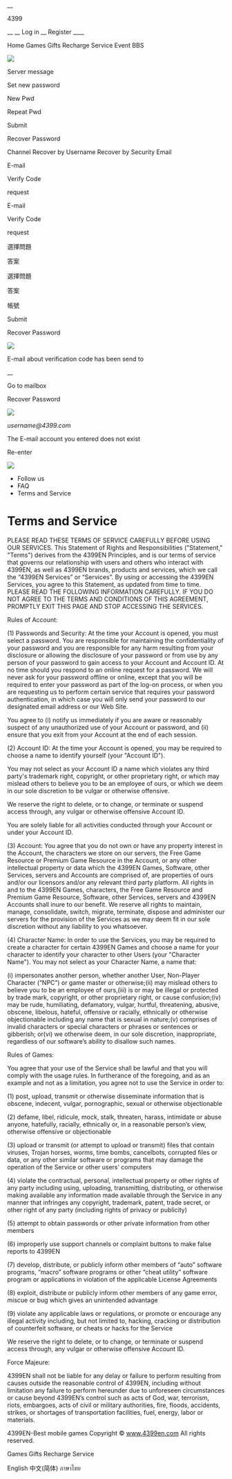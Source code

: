 __

4399

__ __ Log in __ Register ____

Home Games Gifts Recharge Service Event BBS

![](/static/media/images/new/success_icon.jpg)

Server message

Set new password

New Pwd

Repeat Pwd

Submit

Recover Password

Channel Recover by Username Recover by Security Email

E-mail

Verify Code

request

E-mail

Verify Code

request

選擇問題

答案

選擇問題

答案

帳號

Submit

Recover Password

![](/static/media/images/new/success_icon.jpg)

E-mail about verification code has been send to

__

Go to mailbox

Recover Password

![](/static/media/images/new/wranning_icon.jpg)

_username@4399.com_

The E-mail account you entered does not exist

Re-enter

![](/static/media/images/loading.gif)

  * Follow us
  * FAQ
  * Terms and Service

# Terms and Service

PLEASE READ THESE TERMS OF SERVICE CAREFULLY BEFORE USING OUR SERVICES. This
Statement of Rights and Responsibilities ("Statement," "Terms") derives from
the 4399EN Principles, and is our terms of service that governs our
relationship with users and others who interact with 4399EN, as well as 4399EN
brands, products and services, which we call the “4399EN Services” or
“Services”. By using or accessing the 4399EN Services, you agree to this
Statement, as updated from time to time. PLEASE READ THE FOLLOWING INFORMATION
CAREFULLY. IF YOU DO NOT AGREE TO THE TERMS AND CONDITIONS OF THIS AGREEMENT,
PROMPTLY EXIT THIS PAGE AND STOP ACCESSING THE SERVICES.

Rules of Account:

(1) Passwords and Security: At the time your Account is opened, you must
select a password. You are responsible for maintaining the confidentiality of
your password and you are responsible for any harm resulting from your
disclosure or allowing the disclosure of your password or from use by any
person of your password to gain access to your Account and Account ID. At no
time should you respond to an online request for a password. We will never ask
for your password offline or online, except that you will be required to enter
your password as part of the log-on process, or when you are requesting us to
perform certain service that requires your password authentication, in which
case you will only send your password to our designated email address or our
Web Site.

You agree to (i) notify us immediately if you are aware or reasonably suspect
of any unauthorized use of your Account or password, and (ii) ensure that you
exit from your Account at the end of each session.

(2) Account ID: At the time your Account is opened, you may be required to
choose a name to identify yourself (your "Account ID").

You may not select as your Account ID a name which violates any third party's
trademark right, copyright, or other proprietary right, or which may mislead
others to believe you to be an employee of ours, or which we deem in our sole
discretion to be vulgar or otherwise offensive.

We reserve the right to delete, or to change, or terminate or suspend access
through, any vulgar or otherwise offensive Account ID.

You are solely liable for all activities conducted through your Account or
under your Account ID.

(3) Account: You agree that you do not own or have any property interest in
the Account, the characters we store on our servers, the Free Game Resource or
Premium Game Resource in the Account, or any other intellectual property or
data which the 4399EN Games, Software, other Services, servers and Accounts
are comprised of, are properties of ours and/or our licensors and/or any
relevant third party platform. All rights in and to the 4399EN Games,
characters, the Free Game Resource and Premium Game Resource, Software, other
Services, servers and 4399EN Accounts shall inure to our benefit. We reserve
all rights to maintain, manage, consolidate, switch, migrate, terminate,
dispose and administer our servers for the provision of the Services as we may
deem fit in our sole discretion without any liability to you whatsoever.

(4) Character Name: In order to use the Services, you may be required to
create a character for certain 4399EN Games and choose a name for your
character to identify your character to other Users (your "Character Name").
You may not select as your Character Name, a name that:

(i) impersonates another person, whether another User, Non-Player Character
(“NPC”) or game master or otherwise;(ii) may mislead others to believe you to
be an employee of ours,(iii) is or may be illegal or protected by trade mark,
copyright, or other proprietary right, or cause confusion;(iv) may be rude,
humiliating, defamatory, vulgar, hurtful, threatening, abusive, obscene,
libelous, hateful, offensive or racially, ethnically or otherwise
objectionable including any name that is sexual in nature;(v) comprises of
invalid characters or special characters or phrases or sentences or gibberish;
or(vi) we otherwise deem, in our sole discretion, inappropriate, regardless of
our software’s ability to disallow such names.

Rules of Games:

You agree that your use of the Service shall be lawful and that you will
comply with the usage rules. In furtherance of the foregoing, and as an
example and not as a limitation, you agree not to use the Service in order to:

(1) post, upload, transmit or otherwise disseminate information that is
obscene, indecent, vulgar, pornographic, sexual or otherwise objectionable

(2) defame, libel, ridicule, mock, stalk, threaten, harass, intimidate or
abuse anyone, hatefully, racially, ethnically or, in a reasonable person’s
view, otherwise offensive or objectionable

(3) upload or transmit (or attempt to upload or transmit) files that contain
viruses, Trojan horses, worms, time bombs, cancelbots, corrupted files or
data, or any other similar software or programs that may damage the operation
of the Service or other users’ computers

(4) violate the contractual, personal, intellectual property or other rights
of any party including using, uploading, transmitting, distributing, or
otherwise making available any information made available through the Service
in any manner that infringes any copyright, trademark, patent, trade secret,
or other right of any party (including rights of privacy or publicity)

(5) attempt to obtain passwords or other private information from other
members

(6) improperly use support channels or complaint buttons to make false reports
to 4399EN

(7) develop, distribute, or publicly inform other members of “auto” software
programs, “macro” software programs or other “cheat utility” software program
or applications in violation of the applicable License Agreements

(8) exploit, distribute or publicly inform other members of any game error,
miscue or bug which gives an unintended advantage

(9) violate any applicable laws or regulations, or promote or encourage any
illegal activity including, but not limited to, hacking, cracking or
distribution of counterfeit software, or cheats or hacks for the Service

We reserve the right to delete, or to change, or terminate or suspend access
through, any vulgar or otherwise offensive Account ID.

Force Majeure:

4399EN shall not be liable for any delay or failure to perform resulting from
causes outside the reasonable control of 4399EN, including without limitation
any failure to perform hereunder due to unforeseen circumstances or cause
beyond 4399EN’s control such as acts of God, war, terrorism, riots, embargoes,
acts of civil or military authorities, fire, floods, accidents, strikes, or
shortages of transportation facilities, fuel, energy, labor or materials.

  

4399EN-Best mobile games Copyright © www.4399en.com All rights reserved.

Games Gifts Recharge Service

English 中文(简体) ภาษาไทย

